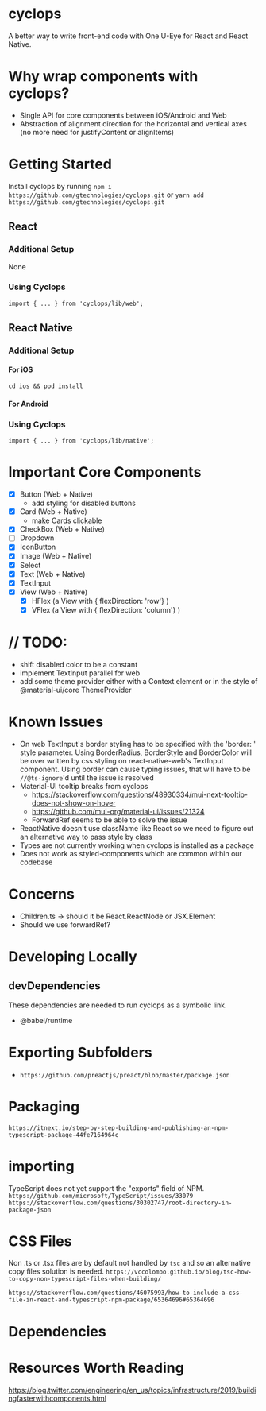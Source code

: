 # cyclops

A better way to write front-end code with One U-Eye for React and React Native.

# Why wrap components with cyclops?

-   Single API for core components between iOS/Android and Web
-   Abstraction of alignment direction for the horizontal and vertical axes (no more need for justifyContent or alignItems)

# Getting Started

Install cyclops by running
`npm i https://github.com/gtechnologies/cyclops.git`
or
`yarn add https://github.com/gtechnologies/cyclops.git`

## React

### Additional Setup

None

### Using Cyclops

`import { ... } from 'cyclops/lib/web';`

## React Native

### Additional Setup

#### For iOS

`cd ios && pod install`

#### For Android

### Using Cyclops

`import { ... } from 'cyclops/lib/native';`

# Important Core Components

-   [x] Button (Web + Native)
    -   add styling for disabled buttons
-   [x] Card (Web + Native)
    -   make Cards clickable
-   [x] CheckBox (Web + Native)
-   [ ] Dropdown
-   [x] IconButton
-   [x] Image (Web + Native)
-   [x] Select
-   [x] Text (Web + Native)
-   [x] TextInput
-   [x] View (Web + Native)
    -   [x] HFlex (a View with { flexDirection: 'row'} )
    -   [x] VFlex (a View with { flexDirection: 'column'} )

# // TODO:

-   shift disabled color to be a constant
-   implement TextInput parallel for web
-   add some theme provider either with a Context element or in the style of @material-ui/core ThemeProvider

# Known Issues

-   On web TextInput's border styling has to be specified with the 'border: ' style parameter. Using BorderRadius, BorderStyle and BorderColor will be over written by css styling on react-native-web's TextInput component. Using border can cause typing issues, that will have to be `//@ts-ignore`'d until the issue is resolved
-   Material-UI tooltip breaks from cyclops
    -   https://stackoverflow.com/questions/48930334/mui-next-tooltip-does-not-show-on-hover
    -   https://github.com/mui-org/material-ui/issues/21324
    -   ForwardRef seems to be able to solve the issue
-   ReactNative doesn't use className like React so we need to figure out an alternative way to pass style by class
-   Types are not currently working when cyclops is installed as a package
-   Does not work as styled-components which are common within our codebase

# Concerns

-   Children.ts -> should it be React.ReactNode or JSX.Element
-   Should we use forwardRef?

# Developing Locally

## devDependencies

These dependencies are needed to run cyclops as a symbolic link.

-   @babel/runtime

# Exporting Subfolders

-   `https://github.com/preactjs/preact/blob/master/package.json`

# Packaging

`https://itnext.io/step-by-step-building-and-publishing-an-npm-typescript-package-44fe7164964c`

# importing

TypeScript does not yet support the "exports" field of NPM.
`https://github.com/microsoft/TypeScript/issues/33079`
`https://stackoverflow.com/questions/30302747/root-directory-in-package-json`

# CSS Files

Non .ts or .tsx files are by default not handled by `tsc` and so an alternative copy files solution is needed.
`https://vccolombo.github.io/blog/tsc-how-to-copy-non-typescript-files-when-building/`

`https://stackoverflow.com/questions/46075993/how-to-include-a-css-file-in-react-and-typescript-npm-package/65364696#65364696`

# Dependencies

# Resources Worth Reading

https://blog.twitter.com/engineering/en_us/topics/infrastructure/2019/buildingfasterwithcomponents.html
